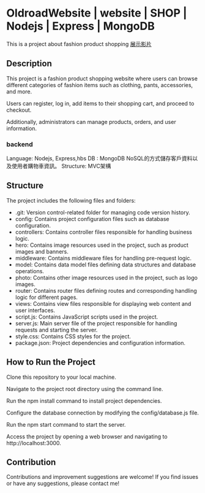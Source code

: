 # OldroadWebsite | website | SHOP | Nodejs | Express | MongoDB

This is a project about fashion product shopping
[展示影片](https://www.youtube.com/watch?v=HaLf6bgQ--U)

## Description
This project is a fashion product shopping website where users can browse different categories of fashion items such as clothing, pants, accessories, and more. 

Users can register, log in, add items to their shopping cart, and proceed to checkout.

Additionally, administrators can manage products, orders, and user information.

### backend
Language: Nodejs, Express,hbs
DB : MongoDB NoSQL的方式儲存客戶資料以及使用者購物車資訊。
Structure: MVC架構


## Structure

The project includes the following files and folders:

- .git: Version control-related folder for managing code version history.
- config: Contains project configuration files such as database configuration.
- controllers: Contains controller files responsible for handling business logic.
- hero: Contains image resources used in the project, such as product images and banners.
- middleware: Contains middleware files for handling pre-request logic.
- model: Contains data model files defining data structures and database operations.
- photo: Contains other image resources used in the project, such as logo images.
- router: Contains router files defining routes and corresponding handling logic for different pages.
- views: Contains view files responsible for displaying web content and user interfaces.
- script.js: Contains JavaScript scripts used in the project.
- server.js: Main server file of the project responsible for handling requests and starting the server.
- style.css: Contains CSS styles for the project.
- package.json: Project dependencies and configuration information.

## How to Run the Project
Clone this repository to your local machine.

Navigate to the project root directory using the command line.

Run the npm install command to install project dependencies.

Configure the database connection by modifying the config/database.js file.

Run the npm start command to start the server.

Access the project by opening a web browser and navigating to http://localhost:3000.

## Contribution

Contributions and improvement suggestions are welcome! If you find issues or have any suggestions, please contact me!

